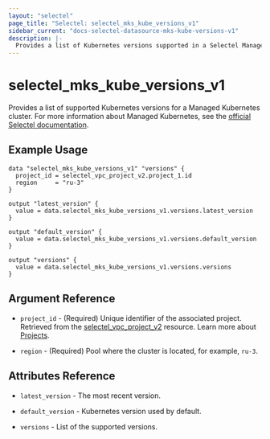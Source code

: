 ```yaml
---
layout: "selectel"
page_title: "Selectel: selectel_mks_kube_versions_v1"
sidebar_current: "docs-selectel-datasource-mks-kube-versions-v1"
description: |-
  Provides a list of Kubernetes versions supported in a Selectel Managed Kubernetes cluster.
---
```


# selectel\_mks\_kube_versions_v1

Provides a list of supported Kubernetes versions for a Managed Kubernetes cluster. For more information about Managed Kubernetes, see the [official Selectel documentation](https://docs.selectel.ru/en/cloud/managed-kubernetes/about/about-managed-kubernetes/).

## Example Usage

```hcl
data "selectel_mks_kube_versions_v1" "versions" {
  project_id = selectel_vpc_project_v2.project_1.id
  region     = "ru-3"
}

output "latest_version" {
  value = data.selectel_mks_kube_versions_v1.versions.latest_version
}

output "default_version" {
  value = data.selectel_mks_kube_versions_v1.versions.default_version
}

output "versions" {
  value = data.selectel_mks_kube_versions_v1.versions.versions
}
```

## Argument Reference

* `project_id` - (Required) Unique identifier of the associated project. Retrieved from the [selectel_vpc_project_v2](https://registry.terraform.io/providers/selectel/selectel/latest/docs/resources/vpc_project_v2) resource. Learn more about [Projects](https://docs.selectel.ru/en/control-panel-actions/projects/about-projects/).

* `region` - (Required) Pool where the cluster is located, for example, `ru-3`.

## Attributes Reference

* `latest_version` - The most recent version.

* `default_version` - Kubernetes version used by default.

* `versions` - List of the supported versions.